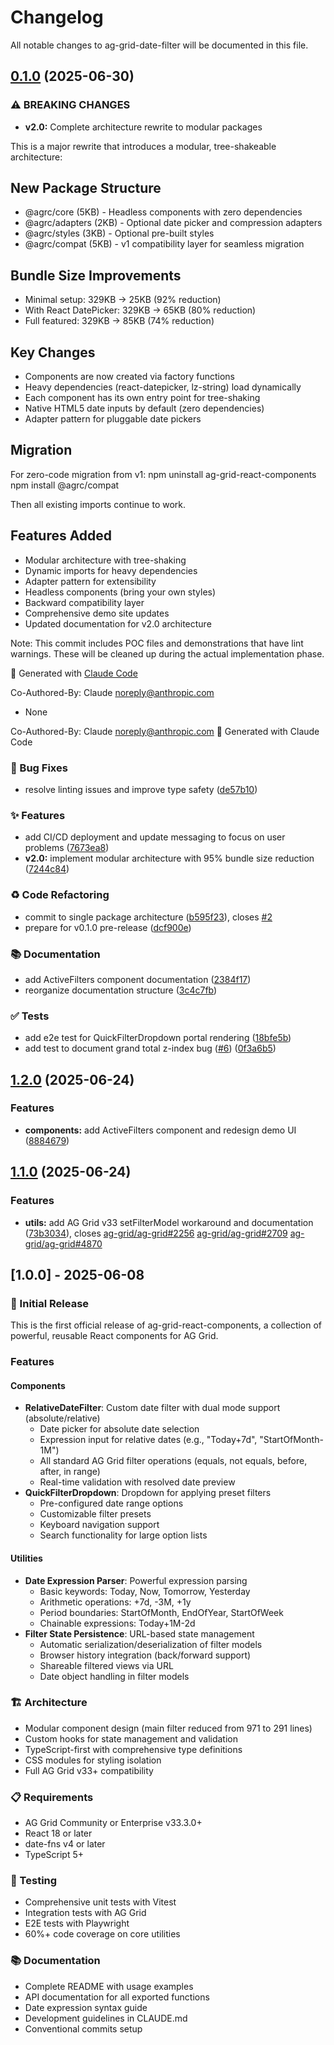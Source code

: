 # Changelog

All notable changes to ag-grid-date-filter will be documented in this file.

## [0.1.0](https://github.com/ryanrozich/ag-grid-react-components/compare/v1.2.0...v0.1.0) (2025-06-30)

### ⚠ BREAKING CHANGES

- **v2.0:** Complete architecture rewrite to modular packages

This is a major rewrite that introduces a modular, tree-shakeable architecture:

## New Package Structure

- @agrc/core (5KB) - Headless components with zero dependencies
- @agrc/adapters (2KB) - Optional date picker and compression adapters
- @agrc/styles (3KB) - Optional pre-built styles
- @agrc/compat (5KB) - v1 compatibility layer for seamless migration

## Bundle Size Improvements

- Minimal setup: 329KB → 25KB (92% reduction)
- With React DatePicker: 329KB → 65KB (80% reduction)
- Full featured: 329KB → 85KB (74% reduction)

## Key Changes

- Components are now created via factory functions
- Heavy dependencies (react-datepicker, lz-string) load dynamically
- Each component has its own entry point for tree-shaking
- Native HTML5 date inputs by default (zero dependencies)
- Adapter pattern for pluggable date pickers

## Migration

For zero-code migration from v1:
npm uninstall ag-grid-react-components
npm install @agrc/compat

Then all existing imports continue to work.

## Features Added

- Modular architecture with tree-shaking
- Dynamic imports for heavy dependencies
- Adapter pattern for extensibility
- Headless components (bring your own styles)
- Backward compatibility layer
- Comprehensive demo site updates
- Updated documentation for v2.0 architecture

Note: This commit includes POC files and demonstrations that have lint warnings.
These will be cleaned up during the actual implementation phase.

🤖 Generated with [Claude Code](https://claude.ai/code)

Co-Authored-By: Claude <noreply@anthropic.com>

- None

Co-Authored-By: Claude <noreply@anthropic.com>
🤖 Generated with Claude Code

### 🐛 Bug Fixes

- resolve linting issues and improve type safety ([de57b10](https://github.com/ryanrozich/ag-grid-react-components/commit/de57b10015b0f79163cc20451c5dd09d214060ed))

### ✨ Features

- add CI/CD deployment and update messaging to focus on user problems ([7673ea8](https://github.com/ryanrozich/ag-grid-react-components/commit/7673ea876801225c20063e8a32b9f78619391cda))
- **v2.0:** implement modular architecture with 95% bundle size reduction ([7244c84](https://github.com/ryanrozich/ag-grid-react-components/commit/7244c8447c32168bac81d51b9bbd5babb508ccfd))

### ♻️ Code Refactoring

- commit to single package architecture ([b595f23](https://github.com/ryanrozich/ag-grid-react-components/commit/b595f23da92ff35887d9bcf4f955622a68d91b74)), closes [#2](https://github.com/ryanrozich/ag-grid-react-components/issues/2)
- prepare for v0.1.0 pre-release ([dcf900e](https://github.com/ryanrozich/ag-grid-react-components/commit/dcf900e717a3be773705533f0268381b65ff6cc5))

### 📚 Documentation

- add ActiveFilters component documentation ([2384f17](https://github.com/ryanrozich/ag-grid-react-components/commit/2384f1772196b22c79d50dd3088dc6820ce3deae))
- reorganize documentation structure ([3c4c7fb](https://github.com/ryanrozich/ag-grid-react-components/commit/3c4c7fb79fe8c614c625d530349e113b57d03a59))

### ✅ Tests

- add e2e test for QuickFilterDropdown portal rendering ([18bfe5b](https://github.com/ryanrozich/ag-grid-react-components/commit/18bfe5b6af82772b74f6d1a70c5e20aed379746f))
- add test to document grand total z-index bug ([#6](https://github.com/ryanrozich/ag-grid-react-components/issues/6)) ([0f3a6b5](https://github.com/ryanrozich/ag-grid-react-components/commit/0f3a6b574e5e6950c91a68c7ed70ed44c85c3b9f))

## [1.2.0](https://github.com/ryanrozich/ag-grid-react-components/compare/v1.1.0...v1.2.0) (2025-06-24)

### Features

- **components:** add ActiveFilters component and redesign demo UI ([8884679](https://github.com/ryanrozich/ag-grid-react-components/commit/88846794e8a879c47d277068ffa3e371ace12127))

## [1.1.0](https://github.com/ryanrozich/ag-grid-react-components/compare/v1.1.0-ag-grid-bug-identified...v1.1.0) (2025-06-24)

### Features

- **utils:** add AG Grid v33 setFilterModel workaround and documentation ([73b3034](https://github.com/ryanrozich/ag-grid-react-components/commit/73b3034f7cfb277981680af82fab35bc168b591c)), closes [ag-grid/ag-grid#2256](https://github.com/ag-grid/ag-grid/issues/2256) [ag-grid/ag-grid#2709](https://github.com/ag-grid/ag-grid/issues/2709) [ag-grid/ag-grid#4870](https://github.com/ag-grid/ag-grid/issues/4870)

## [1.0.0] - 2025-06-08

### 🎉 Initial Release

This is the first official release of ag-grid-react-components, a collection of powerful, reusable React components for AG Grid.

### Features

#### Components

- **RelativeDateFilter**: Custom date filter with dual mode support (absolute/relative)
  - Date picker for absolute date selection
  - Expression input for relative dates (e.g., "Today+7d", "StartOfMonth-1M")
  - All standard AG Grid filter operations (equals, not equals, before, after, in range)
  - Real-time validation with resolved date preview
- **QuickFilterDropdown**: Dropdown for applying preset filters
  - Pre-configured date range options
  - Customizable filter presets
  - Keyboard navigation support
  - Search functionality for large option lists

#### Utilities

- **Date Expression Parser**: Powerful expression parsing
  - Basic keywords: Today, Now, Tomorrow, Yesterday
  - Arithmetic operations: +7d, -3M, +1y
  - Period boundaries: StartOfMonth, EndOfYear, StartOfWeek
  - Chainable expressions: Today+1M-2d
- **Filter State Persistence**: URL-based state management
  - Automatic serialization/deserialization of filter models
  - Browser history integration (back/forward support)
  - Shareable filtered views via URL
  - Date object handling in filter models

### 🏗️ Architecture

- Modular component design (main filter reduced from 971 to 291 lines)
- Custom hooks for state management and validation
- TypeScript-first with comprehensive type definitions
- CSS modules for styling isolation
- Full AG Grid v33+ compatibility

### 📋 Requirements

- AG Grid Community or Enterprise v33.3.0+
- React 18 or later
- date-fns v4 or later
- TypeScript 5+

### 🧪 Testing

- Comprehensive unit tests with Vitest
- Integration tests with AG Grid
- E2E tests with Playwright
- 60%+ code coverage on core utilities

### 📚 Documentation

- Complete README with usage examples
- API documentation for all exported functions
- Date expression syntax guide
- Development guidelines in CLAUDE.md
- Conventional commits setup
